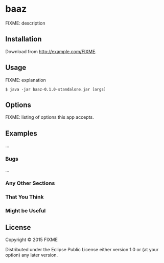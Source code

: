 # baaz

FIXME: description

## Installation

Download from http://example.com/FIXME.

## Usage

FIXME: explanation

    $ java -jar baaz-0.1.0-standalone.jar [args]

## Options

FIXME: listing of options this app accepts.

## Examples

...

### Bugs

...

### Any Other Sections
### That You Think
### Might be Useful

## License

Copyright © 2015 FIXME

Distributed under the Eclipse Public License either version 1.0 or (at
your option) any later version.
